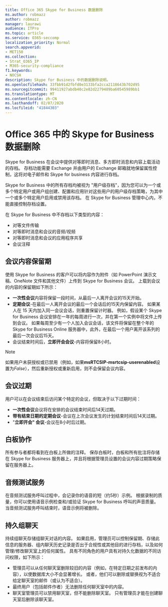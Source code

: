 ```yaml
---
title: Office 365 Skype for Business 数据删除
ms.author: robmazz
author: robmazz
manager: laurawi
audience: ITPro
ms.topic: article
ms.service: O365-seccomp
localization_priority: Normal
search.appverid:
- MET150
ms.collection:
- Strat_O365_IP
- M365-security-compliance
f1.keywords:
- NOCSH
description: Skype for Business 中的数据删除说明。
ms.openlocfilehash: 33fbb91d2fbfd0e3133bfa2cca2118643b702d95
ms.sourcegitcommit: 99411927abdb40c2e82d2279489ba60545989bb1
ms.translationtype: MT
ms.contentlocale: zh-CN
ms.lasthandoff: 02/07/2020
ms.locfileid: "41844303"
---
```

# <a name="skype-for-business-data-deletion-in-office-365"></a>Office 365 中的 Skype for Business 数据删除

Skype for Business 在会议中提供对等即时消息、多方即时消息和内容上载活动的存档。 存档功能需要 Exchange 并由用户的 Exchange 邮箱就地保留属性控制，这将对电子邮件和 Skype for business 内容进行存档。

Skype for Business 中的所有存档均被视为 "用户级存档"，因为您可以为一个或多个特定用户或用户组创建、配置和应用针对这些用户的用户级存档策略，为其中一个或多个特定用户启用或禁用该存档。 在 Skype for Business 管理中心内，不能直接控制存档设置。

在 Skype for Business 中不存档以下类型的内容：

- 对等文件传输
- 对等即时消息和会议的音频/视频
- 对等即时消息和会议的应用程序共享
- 会议注释 

## <a name="meeting-content-retention"></a>会议内容保留期

使用 Skype for Business 的客户可以将内容作为附件（如 PowerPoint 演示文稿、OneNote 文件和其他文件）上传到 Skype for Business 会议。 上载到会议的内容的保留期如下所示：

- **一次性会议**内容将保留一段时间，从最后一人离开会议的15天开始。
- **定期会议**-在最后一人离开会议的最后一个会话后的15天内保留内容。 如果某人在 15 天内加入同一会议会话，则重置保留计时器。 例如，假设某个 Skype for Business 会议安排在一年的每周进行一次，并在第一个实例中将文件上传到会议。 如果每周至少有一个人加入会议会话，该文件将保留在整个年的 Skype for Business Online 服务器中，此外，在最后一个用户离开该系列的最后一次会议后15天。
- 会议结束时间后，**立即开会会议**-内容将保留8小时。

> [!NOTE]
> 如果用户未获授权或已禁用（例如，如果**msRTCSIP-msrtcsip-userenabled**设置为*False*），然后重新授权或重新启用，则不会保留会议内容。

## <a name="meeting-expiration"></a>会议过期

用户可以在会议结束后访问某个特定的会议，但取决于以下过期时间：

- **一次性会议**会议将在安排的会议结束时间后14天过期。
- **带有结束日期的定期会议**-会议在上次会议发生的计划结束时间后14天过期。
- "**立即开会" 会议**-会议在8小时后过期。

## <a name="whiteboard-collaboration"></a>白板协作

所有参与者都将看到在白板上所做的注释。 保存白板时，白板和所有批注将存储在 Skype for Business 服务器上，并且将根据管理员设置的会议内容过期策略保留在服务器上。

## <a name="audio-test-service"></a>音频测试服务

在音频测试服务呼叫过程中，会记录你的语音的短（约5秒）示例。 根据录制的质量，你可以使用语音示例检查和/或验证 Skype for Business 呼叫的声音质量。 当音频测试服务呼叫结束时，语音示例将被删除。

## <a name="persistent-group-chat"></a>持久组聊天

持续组聊天存储组聊天对话的内容。 如果启用，管理员可以控制保留期、存储此信息的服务器、组内聊天历史记录是否出于合规性或其他目的进行存档，以及如何管理/修改聊天室上的任何属性。 具有不同角色的用户具有对持久化数据的不同访问权限，如下所示：

- 管理员可以从任何聊天室删除较旧的内容（例如，在特定日期之前发布的内容），以使数据库大小不会显著增长。 或者，他们可以删除或替换视为不适合给定聊天室的邮件（或认为不适合）。
- 最终用户（包括邮件作者）无法删除任何聊天室中的内容。
- 聊天室管理员可以禁用聊天室，但不能删除聊天室。 只有管理员才能在创建聊天室后删除该聊天室。